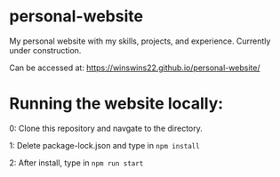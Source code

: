 # personal-website
 My personal website with my skills, projects, and experience. Currently under construction.
 
 Can be accessed at: https://winswins22.github.io/personal-website/

# Running the website locally:
 0: Clone this repository and navgate to the directory.
 
 1: Delete package-lock.json and type in ```npm install```
 
 2: After install, type in ```npm run start```
